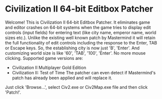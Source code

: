 # Civilization II 64-bit Editbox Patcher
Welcome!
This is Civilization II 64-bit Editbox Patcher.
It eliminates game and editor crashes on 64-bit systems when the game tries to display edit controls 
(input fields) for entering text (like city name, emperor name, world sizes etc.).
Unlike the existing well known patch by Mastermind it will retain the full functionality of edit controls 
including the response to the Enter, TAB or Escape keys.
So, the establishing city is now just 'B', 'Enter'. And customizing world size is like '60', 'TAB', '100', 
'Enter'. No more mouse clicking.
Supported game versions are:
* Civilization II Multiplayer Gold Edition
* Civilization II: Test of Time
The patcher can even detect if Mastermind's patch has already been applied and will replace it.

Just click 'Browse...', select Civ2.exe or Civ2Map.exe file and then click 'Patch!'.

